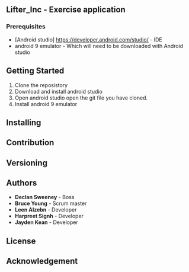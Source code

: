 ## Lifter_Inc - Exercise application


### Prerequisites
* [Android studio] https://developer.android.com/studio/ - IDE
* android 9 emulator - Which will need to be downloaded with Android studio

## Getting Started 
1. Clone the reposistory
2. Download and install android studio
3. Open android studio open the git file you have cloned.
4. Install android 9 emulator

## Installing

## Contribution

## Versioning


## Authors
* **Declan Sweeney** - Boss
* **Bruce Young** - Scrum master
* **Leen Alzebn** - Developer
* **Harpreet Signh** - Developer
* **Jayden Kean** - Developer

## License

## Acknowledgement
